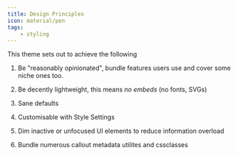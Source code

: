 ```yaml
---
title: Design Principles
icon: material/pen
tags:
    - styling
---
```


This theme sets out to achieve the following

1. Be "reasonably opinionated", bundle features users use and cover some niche ones too.

2. Be decently lightweight, this means *no embeds* (no fonts, SVGs)

3. Sane defaults

4. Customisable with Style Settings

5. Dim inactive or unfocused UI elements to reduce information overload

6. Bundle numerous callout metadata utilites and cssclasses